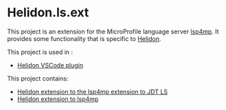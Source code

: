# Helidon.ls.ext

This project is an extension for the MicroProfile language server [lsp4mp](https://github.com/eclipse/lsp4mp). 
It provides some functionality that is specific to [Helidon](https://helidon.io/).

This project is used in :
* [Helidon VSCode plugin]() 


This project contains:

 * [Helidon extension to the lsp4mp extension to JDT LS](helidon.jdt.ext/README.md)
 * [Helidon extension to lsp4mp](helidon.ls.ext/README.md)
